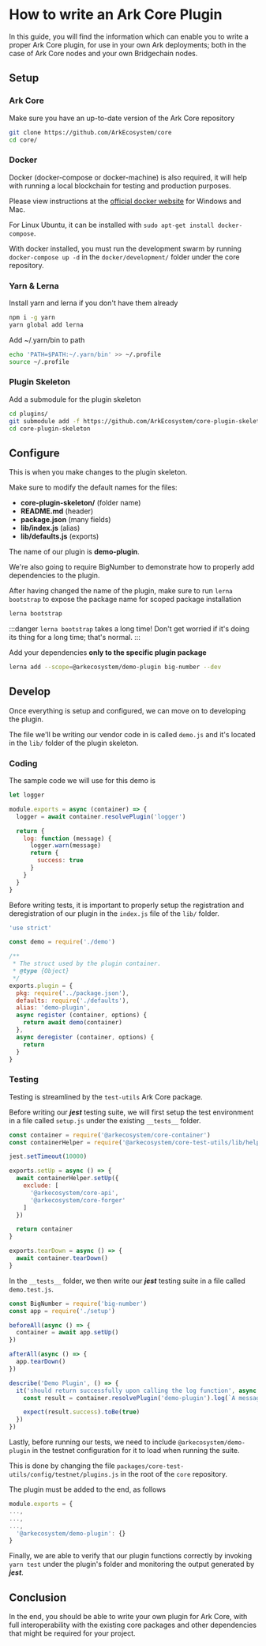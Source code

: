# How to write an Ark Core Plugin

In this guide, you will find the information which can enable you to write a proper Ark Core plugin, for use in your own Ark deployments; both in the case of Ark Core nodes and your own Bridgechain nodes.

## Setup

### Ark Core
Make sure you have an up-to-date version of the Ark Core repository
```sh
git clone https://github.com/ArkEcosystem/core
cd core/
```
### Docker
Docker (docker-compose or docker-machine) is also required, it will help with running a local blockchain for testing and production purposes.

Please view instructions at the [official docker website](https://docker.io/get-started) for Windows and Mac.

For Linux Ubuntu, it can be installed with `sudo apt-get install docker-compose`.

With docker installed, you must run the development swarm by running `docker-compose up -d` in the `docker/development/` folder under the core repository.

### Yarn & Lerna
Install yarn and lerna if you don't have them already
```sh
npm i -g yarn
yarn global add lerna
```

Add ~/.yarn/bin to path
```sh
echo 'PATH=$PATH:~/.yarn/bin' >> ~/.profile
source ~/.profile
```

### Plugin Skeleton
Add a submodule for the plugin skeleton
```sh
cd plugins/
git submodule add -f https://github.com/ArkEcosystem/core-plugin-skeleton
cd core-plugin-skeleton
```

## Configure
This is when you make changes to the plugin skeleton.

Make sure to modify the default names for the files:
 - **core-plugin-skeleton/** (folder name)
 - **README.md** (header)
 - **package.json** (many fields)
 - **lib/index.js** (alias)
 - **lib/defaults.js** (exports)

The name of our plugin is **demo-plugin**.

We're also going to require BigNumber to demonstrate how to properly add dependencies to the plugin.

After having changed the name of the plugin, make sure to run `lerna bootstrap` to expose the package name for scoped package installation
```sh
lerna bootstrap
```
:::danger
`lerna bootstrap` takes a long time! Don't get worried if it's doing its thing for a long time; that's normal.
:::

Add your dependencies **only to the specific plugin package**
```sh
lerna add --scope=@arkecosystem/demo-plugin big-number --dev
```

## Develop
Once everything is setup and configured, we can move on to developing the plugin.

The file we'll be writing our vendor code in is called `demo.js` and it's located in the `lib/` folder of the plugin skeleton.

### Coding
The sample code we will use for this demo is
```js
let logger

module.exports = async (container) => {
  logger = await container.resolvePlugin('logger')

  return {
    log: function (message) {
      logger.warn(message)
      return {
        success: true
      }
    }
  }
}
```

Before writing tests, it is important to properly setup the registration and deregistration of our plugin in the `index.js` file of the `lib/` folder.

```js
'use strict'

const demo = require('./demo')

/**
 * The struct used by the plugin container.
 * @type {Object}
 */
exports.plugin = {
  pkg: require('../package.json'),
  defaults: require('./defaults'),
  alias: 'demo-plugin',
  async register (container, options) {
    return await demo(container)
  },
  async deregister (container, options) {
    return
  }
}
```

### Testing
Testing is streamlined by the `test-utils` Ark Core package.

Before writing our ***jest*** testing suite, we will first setup the test environment in a file called `setup.js` under the existing `__tests__` folder.

```js
const container = require('@arkecosystem/core-container')
const containerHelper = require('@arkecosystem/core-test-utils/lib/helpers/container')

jest.setTimeout(10000)

exports.setUp = async () => {
  await containerHelper.setUp({
    exclude: [
      '@arkecosystem/core-api',
      '@arkecosystem/core-forger'
    ]
  })

  return container
}

exports.tearDown = async () => {
  await container.tearDown()
}
```

In the `__tests__` folder, we then write our ***jest*** testing suite in a file called `demo.test.js`.

```js
const BigNumber = require('big-number')
const app = require('./setup')

beforeAll(async () => {
  container = await app.setUp()
})

afterAll(async () => {
  app.tearDown()
})

describe('Demo Plugin', () => {
  it('should return successfully upon calling the log function', async () => {
    const result = container.resolvePlugin('demo-plugin').log(`A message sent at ${BigNumber(new Date().getTime())}`)

    expect(result.success).toBe(true)
  })
})
```

Lastly, before running our tests, we need to include `@arkecosystem/demo-plugin` in the testnet configuration for it to load when running the suite.

This is done by changing the file `packages/core-test-utils/config/testnet/plugins.js` in the root of the `core` repository.

The plugin must be added to the end, as follows
```js
module.exports = {
...,
...,
...,
  '@arkecosystem/demo-plugin': {}
}
```

Finally, we are able to verify that our plugin functions correctly by invoking `yarn test` under the plugin's folder and monitoring the output generated by ***jest***.

## Conclusion
In the end, you should be able to write your own plugin for Ark Core, with full interoperability with the existing core packages and other dependencies that might be required for your project.
